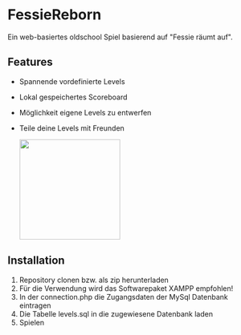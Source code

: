 # FessieReborn
Ein web-basiertes oldschool Spiel basierend auf "Fessie räumt auf".  

## Features
* Spannende vordefinierte Levels
* Lokal gespeichertes Scoreboard
* Möglichkeit eigene Levels zu entwerfen
* Teile deine Levels mit Freunden
  
    <img src="https://github.com/DanielEnglisch/WDP3-Project/blob/master/docs/screenshot.PNG"  style="width: 200px;"/>

## Installation
1. Repository clonen bzw. als zip herunterladen
2. Für die Verwendung wird das Softwarepaket XAMPP empfohlen!
3. In der connection.php die Zugangsdaten der MySql Datenbank eintragen
4. Die Tabelle levels.sql in die zugewiesene Datenbank laden
5. Spielen
